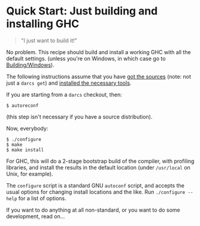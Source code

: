 # Quick Start: Just building and installing GHC


>
>
> "I just want to build it!"
>
>


No problem.  This recipe should build and install a working GHC with
all the default settings.  (unless you're on Windows, in which case go
to [Building/Windows](building/windows)).



The following instructions assume that you have [got the sources](building/getting-the-sources) (note: not just a `darcs get`) and [installed the necessary tools](building/prerequisites).



If you are starting from a `darcs` checkout, then:


```wiki
$ autoreconf
```


(this step isn't necessary if you have a source distribution).



Now, everybody:


```wiki
$ ./configure
$ make
$ make install
```


For GHC, this will do a 2-stage bootstrap build of the compiler, with
profiling libraries, and install the results in the default location
(under `/usr/local` on Unix, for example).



The `configure` script is a standard GNU
`autoconf` script, and accepts the usual options for
changing install locations and the like.  Run
`./configure --help` for a list of
options.



If you want to do anything at all non-standard, or you
want to do some development, read on...


